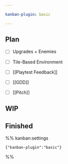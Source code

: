 ```yaml
---

kanban-plugin: basic

---
```


## Plan

- [ ] Upgrades + Enemies
- [ ] Tile-Based Environment
- [ ] [[Playtest Feedback]]
- [ ] [[GDD]]
- [ ] [[Pitch]]


## WIP



## Finished





%% kanban:settings
```
{"kanban-plugin":"basic"}
```
%%